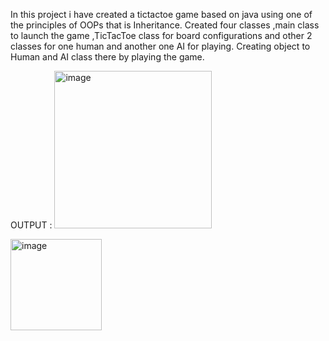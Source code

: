 In this project i have created a tictactoe game based on java using one of the principles of OOPs that is Inheritance.
Created four classes ,main class to launch the game ,TicTacToe class for board configurations and other 2 classes for one human and another one AI for playing.
Creating object to Human and AI class there by playing the game.

OUTPUT :
<img width="252" alt="image" src="https://github.com/LEKHASELVARAJU/TicTacToe/assets/108514177/a6771afb-4795-49ed-bbf2-2e2f5287b548">

<img width="146" alt="image" src="https://github.com/LEKHASELVARAJU/TicTacToe/assets/108514177/7eafc73a-d15f-448e-9d2c-f1f61983ac9e">




